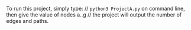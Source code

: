 To run this project, simply type: //
`python3 ProjectA.py`
on command line, then give the value of nodes a..g //
the project will output the number of edges and paths.
